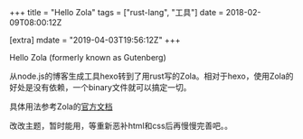 +++
title = "Hello Zola"
tags = ["rust-lang", "工具"]
date = 2018-02-09T08:00:12Z

[extra]
mdate = "2019-04-03T19:56:12Z"
+++

Hello Zola (formerly known as Gutenberg)

<!-- more -->

从node.js的博客生成工具hexo转到了用rust写的Zola。相对于hexo，使用Zola的好处是没有依赖，一个binary文件就可以搞定一切。

具体用法参考Zola的[官方文档](https://www.getzola.org/documentation/getting-started/installation/)

改改主题，暂时能用，等重新恶补html和css后再慢慢完善吧。。
